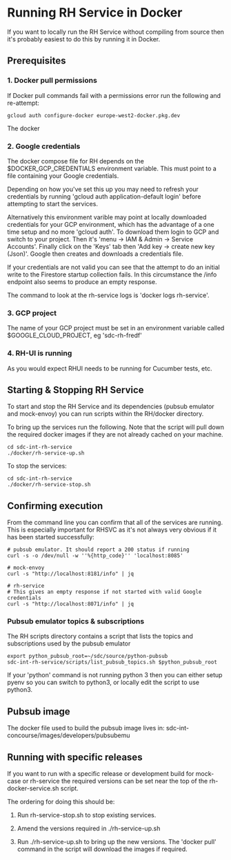# Running RH Service in Docker

If you want to locally run the RH Service without compiling from source then
it's probably easiest to do this by running it in Docker.


## Prerequisites

### 1. Docker pull permissions

If Docker pull commands fail with a permissions error run the following and re-attempt:

    gcloud auth configure-docker europe-west2-docker.pkg.dev

The docker

### 2. Google credentials

The docker compose file for RH depends on the $DOCKER_GCP_CREDENTIALS environment
variable. This must point to a file containing your Google credentials.

Depending on how you've set this up you may need to refresh your credentials by running 
'gcloud auth application-default login' before attempting to start the services.

Alternatively this environment varible may point at locally downloaded credentials for 
your GCP environment, which has the advantage of a one time setup and no more 'gcloud auth'.
To download them login to GCP and switch to your project. Then it's 'menu -> IAM & Admin -> Service Accounts'.
Finally click on the 'Keys' tab then 'Add key -> create new key (Json)'. Google then creates 
and downloads a credentials file.

If your credentials are not valid you can see that the attempt to do an initial write to 
the Firestore startup collection fails. In this circumstance the /info endpoint also 
seems to produce an empty response.

The command to look at the rh-service logs is 'docker logs rh-service'. 

### 3. GCP project 

The name of your GCP project must be set in an environment variable called $GOOGLE_CLOUD_PROJECT,
eg 'sdc-rh-fredf'

### 4. RH-UI is running

As you would expect RHUI needs to be running for Cucumber tests, etc.


## Starting & Stopping RH Service

To start and stop the RH Service and its dependencies (pubsub emulator and mock-envoy) you
can run scripts within the RH/docker directory.

To bring up the services run the following. Note that the script will pull down
the required docker images if they are not already cached on your machine. 

    cd sdc-int-rh-service
    ./docker/rh-service-up.sh
    
To stop the services:

    cd sdc-int-rh-service
    ./docker/rh-service-stop.sh


## Confirming execution

From the command line you can confirm that all of the services are running. 
This is especially important for RHSVC as it's not always very obvious if it has
been started successfully: 

    # pubsub emulator. It should report a 200 status if running
    curl -s -o /dev/null -w ''%{http_code}'' 'localhost:8085'
    
    # mock-envoy
    curl -s "http://localhost:8181/info" | jq
    
    # rh-service
    # This gives an empty response if not started with valid Google credentials
    curl -s "http://localhost:8071/info" | jq

### Pubsub emulator topics & subscriptions

The RH scripts directory contains a script that lists the topics and subscriptions
used by the pubsub emulator

    export python_pubsub_root=~/sdc/source/python-pubsub
    sdc-int-rh-service/scripts/list_pubsub_topics.sh $python_pubsub_root

If your 'python' command is not running python 3 then you can either setup pyenv so you can switch to python3, or locally edit the script to use python3.

## Pubsub image

The docker file used to build the pubsub image lives in: sdc-int-concourse/images/developers/pubsubemu

    
## Running with specific releases

If you want to run with a specific release or development build for mock-case or rh-service
the required versions can be set near the top of the rh-docker-service.sh script.

The ordering for doing this should be:

1. Run rh-service-stop.sh to stop existing services.

1. Amend the versions required in ./rh-service-up.sh

1. Run ./rh-service-up.sh to bring up the new versions. The 'docker pull' command in the script
will download the images if required.
